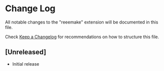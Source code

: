 # Change Log

All notable changes to the "reeemake" extension will be documented in this file.

Check [Keep a Changelog](http://keepachangelog.com/) for recommendations on how to structure this file.

## [Unreleased]

- Initial release